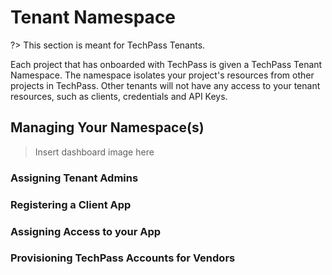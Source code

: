 # Tenant Namespace
?> This section is meant for TechPass Tenants.

Each project that has onboarded with TechPass is given a TechPass Tenant Namespace. The namespace isolates your project's resources from other projects in TechPass. Other tenants will not have any access to your tenant resources, such as clients, credentials and API Keys.

## Managing Your Namespace(s)
> Insert dashboard image here

### Assigning Tenant Admins

### Registering a Client App

### Assigning Access to your App

### Provisioning TechPass Accounts for Vendors
